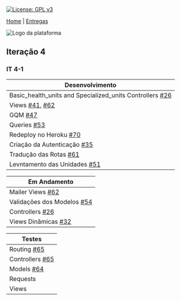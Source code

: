 [![License: GPL v3](https://img.shields.io/badge/License-GPLv3-blue.svg)](https://www.gnu.org/licenses/gpl-3.0)



[Home](https://github.com/aplneto/medmapper) | 
[Entregas](/docs/iterations.md)


![Logo da plataforma](
https://raw.githubusercontent.com/aplneto/projeto_ES/master/docs/idv/logotmp200x200.png
"Logo do Projeto")

## Iteração 4

### IT 4-1
| Desenvolvimento | 
|----------|
| Basic_health_units and Specialized_units Controllers  [#26]|
|Views [#41], [#62]|
|GQM [#47]|
|Queries [#53]|
|Redeploy no Heroku [#70]|
|Criação da Autenticação [#35]|
|Tradução das Rotas [#61]|
|Levntamento das Unidades [#51]|

| Em Andamento |
| ------------ |
| Mailer Views [#62]|
| Validações dos Modelos [#54] |
| Controllers [#26] |
| Views Dinâmicas [#32] |


| Testes |
|--------|
|Routing [#65]|
|Controllers [#65] |
|Models [#64] |
|Requests |
|Views|

<!--- Links --->
[#26]: https://github.com/aplneto/medmapper/issues/26
[#41]: https://github.com/aplneto/medmapper/issues/41
[#62]: https://github.com/aplneto/medmapper/issues/62
[#47]: https://github.com/aplneto/medmapper/issues/47
[#53]: https://github.com/aplneto/medmapper/issues/53
[#70]: https://github.com/aplneto/medmapper/issues/70
[#35]: https://github.com/aplneto/medmapper/issues/35
[#61]: https://github.com/aplneto/medmapper/issues/61
[#51]: https://github.com/aplneto/medmapper/issues/51
[#54]: https://github.com/aplneto/medmapper/issues/54
[#26]: https://github.com/aplneto/medmapper/issues/26
[#32]: https://github.com/aplneto/medmapper/issues/32
[#65]: https://github.com/aplneto/medmapper/issues/65
[#64]: https://github.com/aplneto/medmapper/issues/64
